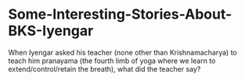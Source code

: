 # Some-Interesting-Stories-About-BKS-Iyengar
When Iyengar asked his teacher (none other than Krishnamacharya) to teach him pranayama (the fourth limb of yoga where we learn to extend/control/retain the breath), what did the teacher say?
